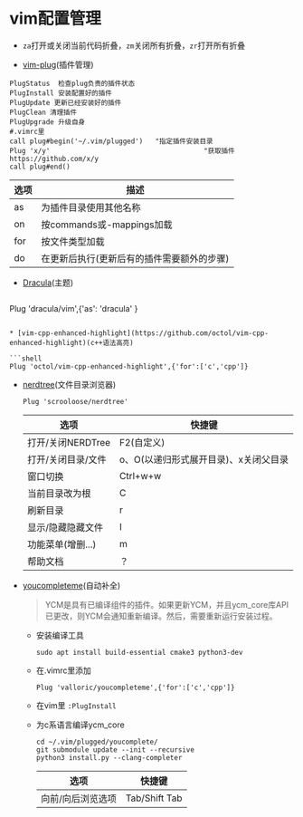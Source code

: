 # vim配置管理

* `za`打开或关闭当前代码折叠，`zm`关闭所有折叠，`zr`打开所有折叠

* [vim-plug](https://github.com/junegunn/vim-plug/)(插件管理)

```shell
PlugStatus	检查plug负责的插件状态
PlugInstall 安装配置好的插件
PlugUpdate 更新已经安装好的插件
PlugClean 清理插件
PlugUpgrade 升级自身
#.vimrc里
call plug#begin('~/.vim/plugged')	"指定插件安装目录
Plug 'x/y'										"获取插件https://github.com/x/y
call plug#end()
```

| 选项 | 描述                                       |
| ---- | ------------------------------------------ |
| as   | 为插件目录使用其他名称                     |
| on   | 按commands或<Plug>-mappings加载            |
| for  | 按文件类型加载                             |
| do   | 在更新后执行(更新后有的插件需要额外的步骤) |

* [Dracula](https://draculatheme.com/vim/)(主题)

  ```shell
Plug 'dracula/vim',{'as': 'dracula' } 
  ```

* [vim-cpp-enhanced-highlight](https://github.com/octol/vim-cpp-enhanced-highlight)(c++语法高亮)

  ```shell
Plug 'octol/vim-cpp-enhanced-highlight',{'for':['c','cpp']}
  ```

* [nerdtree](https://github.com/vim-nerdtree/nerdtree)(文件目录浏览器)

  ```shell
  Plug 'scrooloose/nerdtree'
  ```

  | 选项               | 快捷键                                |
  | ------------------ | ------------------------------------- |
  | 打开/关闭NERDTree  | F2(自定义)                            |
  | 打开/关闭目录/文件 | o、O(以递归形式展开目录)、x关闭父目录 |
  | 窗口切换           | Ctrl+w+w                              |
  | 当前目录改为根     | C                                     |
  | 刷新目录           | r                                     |
  | 显示/隐藏隐藏文件  | I                                     |
  | 功能菜单(增删...)  | m                                     |
  | 帮助文档           | ？                                    |

* [youcompleteme](https://github.com/ycm-core/YouCompleteMe)(自动补全)

  > YCM是具有已编译组件的插件。如果更新YCM，并且ycm_core库API已更改，则YCM会通知重新编译。然后，需要重新运行安装过程。

  * 安装编译工具

    ```shell
    sudo apt install build-essential cmake3 python3-dev
    ```

  * 在.vimrc里添加

    ```shell
    Plug 'valloric/youcompleteme',{'for':['c','cpp']}
    ```

  * 在vim里 `:PlugInstall`

  * 为c系语言编译ycm_core

    ```shell
    cd ~/.vim/plugged/youcomplete/
    git submodule update --init --recursive
    python3 install.py --clang-completer
    ```

    | 选项              | 快捷键        |
    | ----------------- | ------------- |
    | 向前/向后浏览选项 | Tab/Shift Tab |


